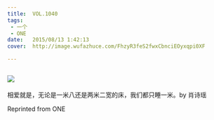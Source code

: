 ```yaml
---
title:	VOL.1040
tags:
 - 一个
 - ONE
date:	2015/08/13 1:42:13
cover:	http://image.wufazhuce.com/FhzyR3feS2fwxCbnciEOyxqpi0XF

---
```

![](http://image.wufazhuce.com/FhzyR3feS2fwxCbnciEOyxqpi0XF)
---

相爱就是，无论是一米八还是两米二宽的床，我们都只睡一米。by 肖诗瑶
 
Reprinted from ONE
